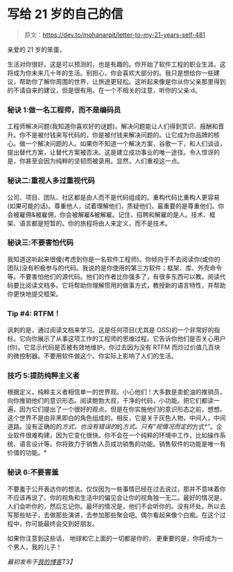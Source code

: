 # 写给 21 岁的自己的信

> 原文：<https://dev.to/mohanarpit/letter-to-my-21-years-self-481>

亲爱的 21 岁的笨蛋，

生活对你很好。这是可以预测的，也是有趣的。你开始了软件工程的职业生涯。这将成为你未来几十年的生活。别担心，你会喜欢大部分的。我只是想给你一些建议，帮助你了解你周围的世界，让旅途更轻松。这听起来像是你从你父亲那里得到的不请自来的建议，但是很有用。在一个不相关的注意，听你的父亲:d。

### 秘诀 1:做一名工程师，而不是编码员

工程师解决问题(我知道你喜欢好的谜题)。解决问题能让人们得到赏识、报酬和晋升。你不是被付钱来写代码的，你是被付钱来解决问题的。让它成为你品牌的核心。做一个解决问题的人。如果你不知道一个解决方案，谷歌一下，和人们谈谈，提出替代方案，让替代方案被否决。这是建立成功事业的唯一途径。令人惊讶的是，你甚至会因为纯粹的坚韧而被录用。显然，人们重视这一点。

### 秘诀二:重视人多过重视代码

公司、项目、团队、社区都是由人而不是代码组成的。重构代码比重构人更容易(如果可能的话)。尊重他人，试着理解他们，质疑他们，最重要的是尊重他们。你会被雇佣&被雇佣，你会被解雇&被解雇。记住，招聘和解雇的是人。技术、框架、语言都是短暂的。你的旅程将由人来定义，而不是技术。

### 秘诀三:不要害怕代码

我知道这听起来很傻(考虑到你是一名软件工程师)。你倾向于不去阅读你(或你的团队)没有积极参与的代码。我说的是你使用的第三方软件；框架、库、外壳命令等。不要害怕他们的源代码。他们的作者比你强多了，有很多东西可以教。阅读代码要比阅读文档多。它将帮助你理解惯用的做事方式，教授新的语言特性，并帮助你更快地提交框架。

### Tip #4: RTFM！

讽刺的是，通过阅读文档来学习。这是任何项目(尤其是 OSS)的一个非常好的指标。它向你展示了从事这项工作的工程师的思维过程。它告诉你他们是否关心用户(你)。它显示代码是否被有效地维护。你过去因为没有 RTFM 而炒过价值几百块的微控制器。不要用软件做这个。你实际上影响了人们的生活。

### 技巧 5:提防纯粹主义者

根据定义，纯粹主义者相信单一的世界观。小心他们！大多数是卖蛇油的推销员，向你推销他们的意识形态。阅读鲍勃大叔，干净的代码，小功能。把它们都读一遍，因为它们提出了一个很好的观点。但是在你实施他们的意识形态之前，想想。这个世界不是由非黑即白的角色组成的。相反，它是关于灰色人物，中间人，中间道路。没有正确的的*方式，也没有错误的*的*方式。只有“视情况而定的*方式*”。企业软件很难构建，因为它变化很快。你不会在一个纯粹的环境中工作，比如操作系统、语言设计等。你将致力于销售人员成功销售的功能。销售软件的功能是唯一有价值的功能。*

### 秘诀 6:不要害羞

不要羞于公开表达你的想法。仅仅因为一些事情已经在过去说过，那并不意味着你不应该再说了。你的视角和生活中的偏见会让你的视角独一无二。最好的情况是，人们会听你的，然后忘记你。最坏的情况是，他们不会听你的。没有坏处。所以去写那些帖子，去做那些演讲，去参加那些聚会吧。偶尔看起来像个白痴。在这个过程中，你可能最终会交到好朋友。

如果你注意到这些话，
地球和它上面的一切都是你的，
更重要的是，你将成为一个男人，我的儿子！

*最初发布于[我的博客](https://blog.arpitmohan.com/Letter-to-my-21year-self)T3】*